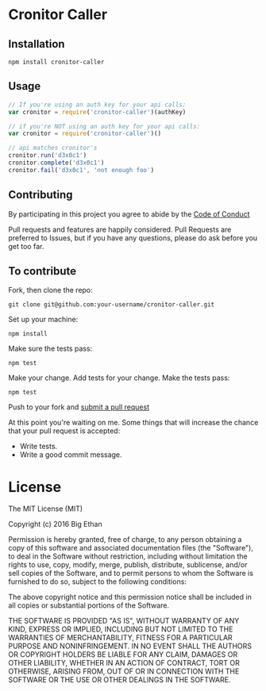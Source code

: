 # Cronitor Caller

## Installation

`npm install cronitor-caller`

## Usage

```javascript
// If you're using an auth key for your api calls:
var cronitor = require('cronitor-caller')(authKey)

// if you're NOT using an auth key for your api calls:
var cronitor = require('cronitor-caller')()

// api matches cronitor's
cronitor.run('d3x0c1')
cronitor.complete('d3x0c1')
cronitor.fail('d3x0c1', 'not enough foo')
```

## Contributing

By participating in this project you agree to abide by the [Code of Conduct](http://contributor-covenant.org/version/1/3/0/)

Pull requests and features are happily considered.  Pull Requests are preferred to Issues, but if you have any questions, please do ask before you get too far.

## To contribute

Fork, then clone the repo:

    git clone git@github.com:your-username/cronitor-caller.git

Set up your machine:

    npm install

Make sure the tests pass:

    npm test

Make your change. Add tests for your change. Make the tests pass:

    npm test


Push to your fork and [submit a pull request]( https://github.com/bigethan/cronitor-caller/compare/)

At this point you're waiting on me. Some things that will increase the chance that your pull request is accepted:

* Write tests.
* Write a good commit message.

# License

The MIT License (MIT)

Copyright (c) 2016 Big Ethan

Permission is hereby granted, free of charge, to any person obtaining a copy
of this software and associated documentation files (the "Software"), to deal
in the Software without restriction, including without limitation the rights
to use, copy, modify, merge, publish, distribute, sublicense, and/or sell
copies of the Software, and to permit persons to whom the Software is
furnished to do so, subject to the following conditions:

The above copyright notice and this permission notice shall be included in all
copies or substantial portions of the Software.

THE SOFTWARE IS PROVIDED "AS IS", WITHOUT WARRANTY OF ANY KIND, EXPRESS OR
IMPLIED, INCLUDING BUT NOT LIMITED TO THE WARRANTIES OF MERCHANTABILITY,
FITNESS FOR A PARTICULAR PURPOSE AND NONINFRINGEMENT. IN NO EVENT SHALL THE
AUTHORS OR COPYRIGHT HOLDERS BE LIABLE FOR ANY CLAIM, DAMAGES OR OTHER
LIABILITY, WHETHER IN AN ACTION OF CONTRACT, TORT OR OTHERWISE, ARISING FROM,
OUT OF OR IN CONNECTION WITH THE SOFTWARE OR THE USE OR OTHER DEALINGS IN THE
SOFTWARE.
